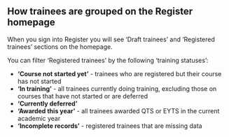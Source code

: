 ## How trainees are grouped on the Register homepage

When you sign into Register you will see ‘Draft trainees’ and ‘Registered trainees’ sections on the homepage.

You can filter ‘Registered trainees’ by the following ‘training statuses’:

* **‘Course not started yet’** - trainees who are registered but their course has not started
* **‘In training’** - all trainees currently doing training, excluding those on courses that have not started or are deferred
* **‘Currently deferred’**
* **‘Awarded this year’** - all trainees awarded QTS or EYTS in the current academic year
* **‘Incomplete records’** - registered trainees that are missing data

